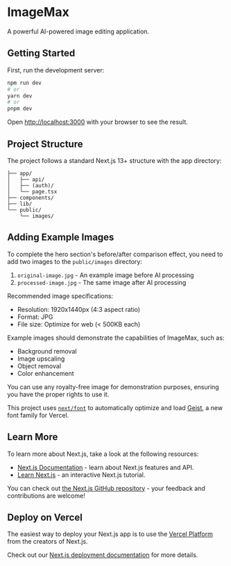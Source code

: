 # ImageMax

A powerful AI-powered image editing application.

## Getting Started

First, run the development server:

```bash
npm run dev
# or
yarn dev
# or
pnpm dev
```

Open [http://localhost:3000](http://localhost:3000) with your browser to see the result.

## Project Structure

The project follows a standard Next.js 13+ structure with the app directory:

```
├── app/
│   ├── api/
│   ├── (auth)/
│   └── page.tsx
├── components/
├── lib/
└── public/
    └── images/
```

## Adding Example Images

To complete the hero section's before/after comparison effect, you need to add two images to the `public/images` directory:

1. `original-image.jpg` - An example image before AI processing
2. `processed-image.jpg` - The same image after AI processing

Recommended image specifications:
- Resolution: 1920x1440px (4:3 aspect ratio)
- Format: JPG
- File size: Optimize for web (< 500KB each)

Example images should demonstrate the capabilities of ImageMax, such as:
- Background removal
- Image upscaling
- Object removal
- Color enhancement

You can use any royalty-free image for demonstration purposes, ensuring you have the proper rights to use it.

This project uses [`next/font`](https://nextjs.org/docs/app/building-your-application/optimizing/fonts) to automatically optimize and load [Geist](https://vercel.com/font), a new font family for Vercel.

## Learn More

To learn more about Next.js, take a look at the following resources:

- [Next.js Documentation](https://nextjs.org/docs) - learn about Next.js features and API.
- [Learn Next.js](https://nextjs.org/learn) - an interactive Next.js tutorial.

You can check out [the Next.js GitHub repository](https://github.com/vercel/next.js) - your feedback and contributions are welcome!

## Deploy on Vercel

The easiest way to deploy your Next.js app is to use the [Vercel Platform](https://vercel.com/new?utm_medium=default-template&filter=next.js&utm_source=create-next-app&utm_campaign=create-next-app-readme) from the creators of Next.js.

Check out our [Next.js deployment documentation](https://nextjs.org/docs/app/building-your-application/deploying) for more details.
